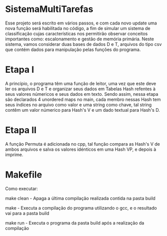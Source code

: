 # SistemaMultiTarefas
 
Esse projeto será escrito em vários passos, e com cada novo update uma nova função será habilitada no código, a fim de simular um sistema de classificação cujas características nos permitirão observar conceitos importantes como: escalonamento e gestão de memória primária. Neste sistema, vamos considerar duas bases de dados D e T, arquivos do tipo csv que contém dados para manipulação pelas funções do programa.

# Etapa I

A princípio, o programa têm uma função de leitor, uma vez que este deve ler os arquivos D e T e organizar seus dados em Tabelas Hash refentes à seus valores númericos e seus dados em texto. Sendo assim, nessa etapa são declarados 4 unordered maps no main, cada membro nessas Hash tem seus índices no arquivo como valor e uma string como chave, tal string contêm um valor númerico para Hash's V e um dado textual para Hash's D.

# Etapa II

A função Permuta é adicionada no cpp, tal função compara as Hash's V de ambos arquivos e salva os valores idénticos em uma Hash VP, e depois à imprime.

# Makefile

Como executar:

  make clean - Apaga a última compilação realizada contida na pasta build
  
  make - Executa a compilação do programa utilizando o gcc, e o resultado vai para a pasta build
  
  make run - Executa o programa da pasta build após a realização da compilação
